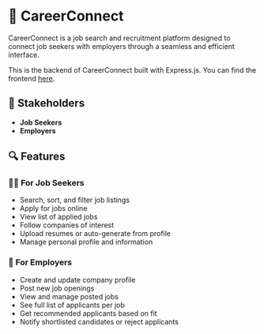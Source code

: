 # 💼 CareerConnect

CareerConnect is a job search and recruitment platform designed to connect job seekers with employers through a seamless and efficient interface.

This is the backend of CareerConnect built with Express.js.
You can find the frontend [here](https://github.com/Maneesha28/CareerConnect_FE/).

## 👥 Stakeholders

- **Job Seekers**
- **Employers**

## 🔍 Features

### 👨‍💼 For Job Seekers
- Search, sort, and filter job listings
- Apply for jobs online
- View list of applied jobs
- Follow companies of interest
- Upload resumes or auto-generate from profile
- Manage personal profile and information

### 🏢 For Employers
- Create and update company profile
- Post new job openings
- View and manage posted jobs
- See full list of applicants per job
- Get recommended applicants based on fit
- Notify shortlisted candidates or reject applicants
